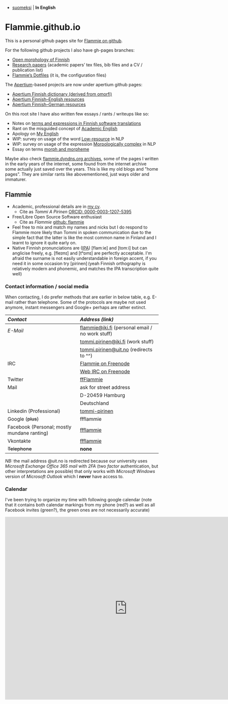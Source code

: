 * [suomeksi](indeksi.html) | **In English**

# Flammie.github.io

This is a personal github pages site for [Flammie on
github](https://github.com/flammie).

For the following github projects I also have gh-pages branches:

* [Open morphology of Finnish](omorfi/)
* [Research papers](purplemonkeydishwasher/) (academic papers’ tex files, bib
  files and a CV / publication list)
* [Flammie’s Dotfiles](dotfiles/) (it is, the configuration files)

The [Apertium](//apertium.github.io)-based projects are now under apertium
github pages:

* [Apertium Finnish dictionary (derived from
  omorfi)](//apertium.github.io/apertium-fin/)
* [Apertium Finnish–English resources](//apertium.github.io/apertium-fin-deu/)
* [Apertium Finnish–German resources](//apertium.github.io/apertium-fin-eng/)

On this root site I have also written few essays / rants / writeups like so:

* Notes on [terms and expressions in Finnish software
  translations](finnish-translator-notes.html)
* Rant on the misguided concept of [Academic English](academic-english.html)
* Apology on [My English](my-english.html)
* *WIP*: survey on usage of the word
  [Low-resource](what-is-low-resource-language.html) in NLP
* *WIP*: survey on usage of the expression
  [Morpologically complex](what-is-morphologically-complex-language.html)
  in NLP
* Essay on terms [morph and morpheme](morph-or-morpheme.html)

Maybe also check [flammie.dyndns.org archives](archive/index.html), some of the
pages I written in the early years of the internet, some found from the internet
archive some actually just saved over the years. This is like my old blogs and
"home pages". They are similar rants like abovementioned, just ways older and
immaturer.


## Flammie

* Academic, professional details are in [my cv](purplemonkeydishwasher/cv.html).
  * Cite as *Tommi A Pirinen*
  [ORCID: 0000-0003-1207-5395](https://orcid.org/0000-0003-1207-5395)
* Free/Libre Open Source Software enthusiast
  * Cite as *Flammie* [github: flammie](https://github.com/flammie)
* Feel free to mix and match my names and nicks but I do respond to Flammie more
  likely than Tommi in spoken communication due to the simple fact that the
  latter is like the most common name in Finland and I learnt to ignore it quite
  early on.
* Native Finnish pronunciations are
  ([IPA](https://en.wikipedia.org/wiki/International_Phonetic_Alphabet))
  [flamːie] and [tomːi] but can anglicise freely, e.g. [fleɪmɪ] and [tʰɒmɪ] are
  perfectly acceptable. I'm afraid the surname is not easily understandable in
  foreign accent, if you need it in some occasion try [pirinen] (yeah Finnish
  orthography is relatively modern and phonemic, and matches the IPA
  transcription quite well)

### Contact information / social media

When contacting, I do prefer methods that are earlier in below table, e.g.
E-mail rather than telephone. Some of the protocols are maybe not used anymore,
instant messengers and Google+ perhaps are rather extinct.

| *Contact* | *Address (link)* |
| :-------  | :--------------  |
| *E-Mail* | flammie@iki.fi (personal email / no work stuff) |
|          | tommi.pirinen@iki.fi (work stuff) |
|          | tommi.pirinen@uit.no (redirects to ^^) |
| IRC | [Flammie on Freenode](irc://Freenode/Flammie?isnick) |
| | [Web IRC on Freenode](https://webchat.freenode.net) |
| Twitter | [ffFlammie](https://twitter.com/ffFlammie) |
| Mail | ask for street address |
| | D-20459 Hamburg |
| | Deutschland |
| Linkedin (Professional) | [tommi-pirinen](https://www.linkedin.com/in/tommi-pirinen-6182127/) |
| Google (~~plus~~) | ffflammie |
| Facebook (Personal; mostly mundane ranting) | [ffflammie](https://www.facebook.com/ffflammie) |
| Vkontakte | [ffflammie](https://vk.com/ffflammie) |
| ~~Telephone~~ | **none** |

*NB:* the mail address @uit.no is redirected because our university uses
*Microsoft Exchange Office 365 mail* with *2FA* (two *factor* authentication,
but other interpretations are possible) that only works with *Microsoft Windows*
version of *Microsoft Outlook* which I **never** have access to.

### Calendar

I've been trying to organize my time with following google calendar (note that
it contains both calendar markings from my phone (red?) as well as all Facebook
invites (green?), the green ones are not necessarily accurate)


<iframe src="https://calendar.google.com/calendar/embed?height=600&amp;wkst=2&amp;bgcolor=%23ffffff&amp;ctz=Europe%2FBerlin&amp;src=ZmZmbGFtbWllQGdtYWlsLmNvbQ&amp;src=ZGUuZ2VybWFuI2hvbGlkYXlAZ3JvdXAudi5jYWxlbmRhci5nb29nbGUuY29t&amp;src=ZTlkY2xhdmtjZWZkMmVvOGM1dTNpYnAzamd1YTFlYWpAaW1wb3J0LmNhbGVuZGFyLmdvb2dsZS5jb20&amp;src=ZmkuZ2VybWFuI2hvbGlkYXlAZ3JvdXAudi5jYWxlbmRhci5nb29nbGUuY29t&amp;src=ZmkuZmlubmlzaCNob2xpZGF5QGdyb3VwLnYuY2FsZW5kYXIuZ29vZ2xlLmNvbQ&amp;src=ZmlubmlzaF9fZmlAaG9saWRheS5jYWxlbmRhci5nb29nbGUuY29t&amp;color=%23F09300&amp;color=%230B8043&amp;color=%23795548&amp;color=%237986CB&amp;color=%230B8043&amp;color=%237986CB&amp;showTitle=1&amp;showTabs=0&amp;showPrint=0&amp;showCalendars=0&amp;mode=MONTH" style="border-width:0" width="800" height="600" frameborder="0" scrolling="no"></iframe>

<!-- vim: set ft=markdown -->
